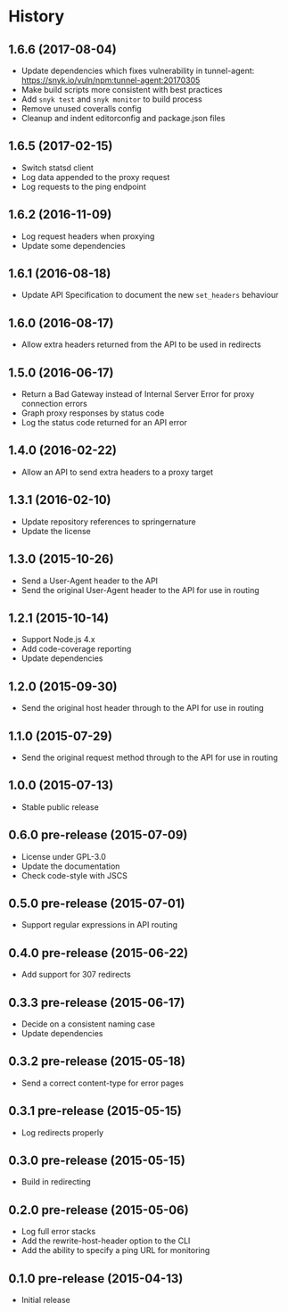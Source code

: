 
# History

## 1.6.6 (2017-08-04)

  * Update dependencies which fixes vulnerability in tunnel-agent: https://snyk.io/vuln/npm:tunnel-agent:20170305
  * Make build scripts more consistent with best practices
  * Add `snyk test` and `snyk monitor` to build process
  * Remove unused coveralls config
  * Cleanup and indent editorconfig and package.json files

## 1.6.5 (2017-02-15)

  * Switch statsd client
  * Log data appended to the proxy request
  * Log requests to the ping endpoint

## 1.6.2 (2016-11-09)

  * Log request headers when proxying
  * Update some dependencies

## 1.6.1 (2016-08-18)

  * Update API Specification to document the new `set_headers` behaviour

## 1.6.0 (2016-08-17)

  * Allow extra headers returned from the API to be used in redirects

## 1.5.0 (2016-06-17)

  * Return a Bad Gateway instead of Internal Server Error for proxy connection errors
  * Graph proxy responses by status code
  * Log the status code returned for an API error

## 1.4.0 (2016-02-22)

  * Allow an API to send extra headers to a proxy target

## 1.3.1 (2016-02-10)

  * Update repository references to springernature
  * Update the license

## 1.3.0 (2015-10-26)

  * Send a User-Agent header to the API
  * Send the original User-Agent header to the API for use in routing

## 1.2.1 (2015-10-14)

  * Support Node.js 4.x
  * Add code-coverage reporting
  * Update dependencies

## 1.2.0 (2015-09-30)

  * Send the original host header through to the API for use in routing

## 1.1.0 (2015-07-29)

  * Send the original request method through to the API for use in routing

## 1.0.0 (2015-07-13)

  * Stable public release

## 0.6.0 pre-release (2015-07-09)

  * License under GPL-3.0
  * Update the documentation
  * Check code-style with JSCS

## 0.5.0 pre-release (2015-07-01)

  * Support regular expressions in API routing

## 0.4.0 pre-release (2015-06-22)

  * Add support for 307 redirects

## 0.3.3 pre-release (2015-06-17)

  * Decide on a consistent naming case
  * Update dependencies

## 0.3.2 pre-release (2015-05-18)

  * Send a correct content-type for error pages

## 0.3.1 pre-release (2015-05-15)

  * Log redirects properly

## 0.3.0 pre-release (2015-05-15)

  * Build in redirecting

## 0.2.0 pre-release (2015-05-06)

  * Log full error stacks
  * Add the rewrite-host-header option to the CLI
  * Add the ability to specify a ping URL for monitoring

## 0.1.0 pre-release (2015-04-13)

  * Initial release

